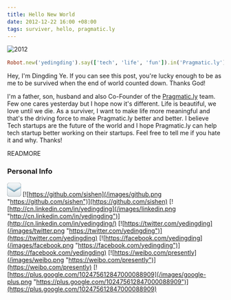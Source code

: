```yaml
---
title: Hello New World
date: 2012-12-22 16:00 +08:00
tags: surviver, hello, pragmatic.ly
---
```


![2012](hello-new-world/2012-movie.jpg "2012")

```ruby
Robot.new('yedingding').say(['tech', 'life', 'fun']).in('Pragmatic.ly')
```

Hey, I'm Dingding Ye. If you can see this post, you're lucky enough to be as
me to be survived when the end of world counted down. Thanks God!

I'm a father, son, husband and also Co-Founder of the
[Pragmatic.ly](https://pragmatic.ly) team. Few one cares yesterday but
I hope now it's different. Life is beautiful, we love until we die. As
a surviver, I want to make life more meaningful and that's the driving
force to make Pragmatic.ly better and better. I believe Tech startups
are the future of the world and I hope Pragmatic.ly can help tech
startup better working on their startups. Feel free to tell me if you
hate it and why. Thanks!

READMORE

### Personal Info

[![yedingding@gmail.com](/images/email.png "yedingding@gmail.com")](mailto:yedingding@gmail.com)
[![https://github.com/sishen](/images/github.png "https://github.com/sishen")](https://github.com/sishen)
[![http://cn.linkedin.com/in/yedingding](/images/linkedin.png "http://cn.linkedin.com/in/yedingding")](http://cn.linkedin.com/in/yedingding/)
[![https://twitter.com/yedingding](/images/twitter.png "https://twitter.com/yedingding")](https://twitter.com/yedingding)
[![https://facebook.com/yedingding](/images/facebook.png "https://facebook.com/yedingding")](https://facebook.com/yedingding)
[![https://weibo.com/presently](/images/weibo.png "https://weibo.com/presently")](https://weibo.com/presently)
[![https://plus.google.com/102475612847000088909](/images/google-plus.png "https://plus.google.com/102475612847000088909")](https://plus.google.com/102475612847000088909)
